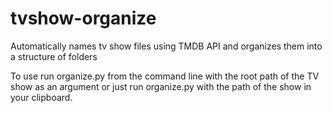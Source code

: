 # tvshow-organize
Automatically names tv show files using TMDB API and organizes them into a structure of folders

To use run organize.py from the command line with the root path of the TV show as an argument or just run organize.py with the path of the show in your clipboard.
